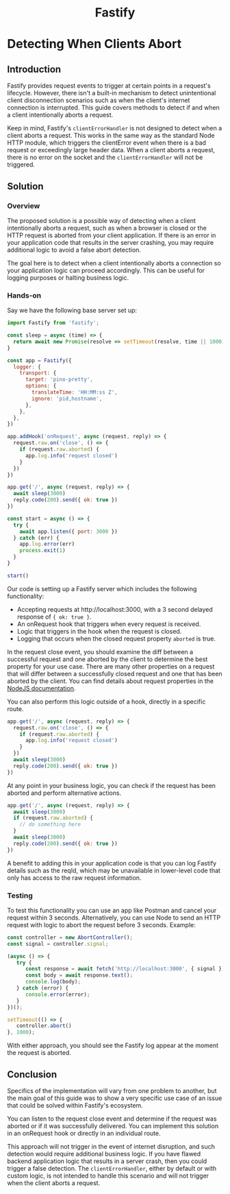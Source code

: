 <h1 align="center">Fastify</h1>

# Detecting When Clients Abort

## Introduction

Fastify provides request events to trigger at certain points in a request's 
lifecycle. However, there isn't a built-in mechanism to 
detect unintentional client disconnection scenarios such as when the client's 
internet connection is interrupted. This guide covers methods to detect if
and when a client intentionally aborts a request.

Keep in mind, Fastify's `clientErrorHandler` is not designed to detect when a 
client aborts a request. This works in the same way as the standard Node HTTP 
module, which triggers the clientError event when there is a bad request or 
exceedingly large header data. When a client aborts a request, there is no 
error on the socket and the `clientErrorHandler` will not be triggered.

## Solution

### Overview

The proposed solution is a possible way of detecting when a client 
intentionally aborts a request, such as when a browser is closed or the HTTP 
request is aborted from your client application. If there is an error in your 
application code that results in the server crashing, you may require 
additional logic to avoid a false abort detection.

The goal here is to detect when a client intentionally aborts a connection 
so your application logic can proceed accordingly. This can be useful for 
logging purposes or halting business logic.

### Hands-on

Say we have the following base server set up:

```js
import Fastify from 'fastify';

const sleep = async (time) => {
  return await new Promise(resolve => setTimeout(resolve, time || 1000));
}

const app = Fastify({
  logger: {
    transport: {
      target: 'pino-pretty',
      options: {
        translateTime: 'HH:MM:ss Z',
        ignore: 'pid,hostname',
      },
    },
  },
})

app.addHook('onRequest', async (request, reply) => {
  request.raw.on('close', () => {
    if (request.raw.aborted) {
      app.log.info('request closed')
    }
  })
})

app.get('/', async (request, reply) => {
  await sleep(3000)
  reply.code(200).send({ ok: true })
})

const start = async () => {
  try {
    await app.listen({ port: 3000 })
  } catch (err) {
    app.log.error(err)
    process.exit(1)
  }
}

start()
```

Our code is setting up a Fastify server which includes the following 
functionality:

- Accepting requests at http://localhost:3000, with a 3 second delayed response 
of `{ ok: true }`.
- An onRequest hook that triggers when every request is received.
- Logic that triggers in the hook when the request is closed.
- Logging that occurs when the closed request property `aborted` is true.

In the request close event, you should examine the diff between a successful 
request and one aborted by the client to determine the best property for your 
use case. There are many other properties on a request that will differ between 
a successfully closed request and one that has been aborted by the client. You 
can find details about request properties in the 
[NodeJS documentation](https://nodejs.org/api/http.html).

You can also perform this logic outside of a hook, directly in a specific route.

```js
app.get('/', async (request, reply) => {
  request.raw.on('close', () => {
    if (request.raw.aborted) {
      app.log.info('request closed')
    }
  })
  await sleep(3000)
  reply.code(200).send({ ok: true })
})
```

At any point in your business logic, you can check if the request has been 
aborted and perform alternative actions.

```js
app.get('/', async (request, reply) => {
  await sleep(3000)
  if (request.raw.aborted) {
    // do something here
  }
  await sleep(3000)
  reply.code(200).send({ ok: true })
})
```

A benefit to adding this in your application code is that you can log Fastify 
details such as the reqId, which may be unavailable in lower-level code that 
only has access to the raw request information.

### Testing

To test this functionality you can use an app like Postman and cancel your 
request within 3 seconds. Alternatively, you can use Node to send an HTTP 
request with logic to abort the request before 3 seconds. Example:

```js
const controller = new AbortController();
const signal = controller.signal;

(async () => {
   try {
      const response = await fetch('http://localhost:3000', { signal });
      const body = await response.text();
      console.log(body);
   } catch (error) {
      console.error(error);
   }
})();

setTimeout(() => {
   controller.abort()
}, 1000);
```

With either approach, you should see the Fastify log appear at the moment the 
request is aborted.

## Conclusion

Specifics of the implementation will vary from one problem to another, but the
main goal of this guide was to show a very specific use case of an issue that
could be solved within Fastify's ecosystem.

You can listen to the request close event and determine if the request was 
aborted or if it was successfully delivered. You can implement this solution 
in an onRequest hook or directly in an individual route.

This approach will not trigger in the event of internet disruption, and such 
detection would require additional business logic. If you have flawed backend 
application logic that results in a server crash, then you could trigger a 
false detection. The `clientErrorHandler`, either by default or with custom 
logic, is not intended to handle this scenario and will not trigger when the 
client aborts a request.

